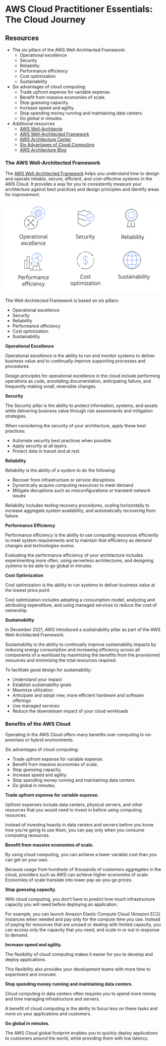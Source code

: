 # AWS Cloud Practitioner Essentials: The Cloud Journey

## Resources

* The six pillars of the AWS Well-Architected Framework:
  * Operational excellence
  * Security
  * Reliability
  * Performance efficiency
  * Cost optimization
  * Sustainability
* Six advantages of cloud computing:
  * Trade upfront expense for variable expense.
  * Benefit from massive economies of scale.
  * Stop guessing capacity.
  * Increase speed and agility.
  * Stop spending money running and maintaining data centers.
  * Go global in minutes.
* Additional resources
  * [AWS Well-Architecte](https://aws.amazon.com/architecture/well-architected/)
  * [AWS Well-Architected Framework](https://docs.aws.amazon.com/wellarchitected/latest/framework/welcome.html)
  * [AWS Architecture Center](https://aws.amazon.com/architecture)
  * [Six Advantages of Cloud Computing](https://docs.aws.amazon.com/whitepapers/latest/aws-overview/six-advantages-of-cloud-computing.html)
  * [AWS Architecture Blog](https://aws.amazon.com/blogs/architecture)

### The AWS Well-Architected Framework

The [AWS Well-Architected Framework](https://d1.awsstatic.com/whitepapers/architecture/AWS_Well-Architected_Framework.pdf) helps you understand how to design and operate reliable, secure, efficient, and cost-effective systems in the AWS Cloud. It provides a way for you to consistently measure your architecture against best practices and design principles and identify areas for improvement.

![AWS Well-Architected Framework](../img/well_arc_framework.png)

The Well-Architected Framework is based on six pillars:

* Operational excellence
* Security
* Reliability
* Performance efficiency
* Cost optimization
* Sustainability

**Operational Excellence**

Operational excellence is the ability to run and monitor systems to deliver business value and to continually improve supporting processes and procedures.  

Design principles for operational excellence in the cloud include performing operations as code, annotating documentation, anticipating failure, and frequently making small, reversible changes.

**Security**

The Security pillar is the ability to protect information, systems, and assets while delivering business value through risk assessments and mitigation strategies. 

When considering the security of your architecture, apply these best practices:

* Automate security best practices when possible.
* Apply security at all layers.
* Protect data in transit and at rest.

**Reliability**

Reliability is the ability of a system to do the following:

* Recover from infrastructure or service disruptions
* Dynamically acquire computing resources to meet demand
* Mitigate disruptions such as misconfigurations or transient network issues

Reliability includes testing recovery procedures, scaling horizontally to increase aggregate system availability, and automatically recovering from failure.

**Performance Efficiency**

Performance efficiency is the ability to use computing resources efficiently to meet system requirements and to maintain that efficiency as demand changes and technologies evolve. 

Evaluating the performance efficiency of your architecture includes experimenting more often, using serverless architectures, and designing systems to be able to go global in minutes.

**Cost Optimization**

Cost optimization is the ability to run systems to deliver business value at the lowest price point. 

Cost optimization includes adopting a consumption model, analyzing and attributing expenditure, and using managed services to reduce the cost of ownership.

**Sustainability**

In December 2021, AWS introduced a sustainability pillar as part of the AWS Well-Architected Framework.

Sustainability is the ability to continually improve sustainability impacts by reducing energy consumption and increasing efficiency across all components of a workload by maximizing the benefits from the provisioned resources and minimizing the total resources required.

To facilitate good design for sustainability:

* Understand your impact
* Establish sustainability goals
* Maximize utilization
* Anticipate and adopt new, more efficient hardware and software offerings
* Use managed services
* Reduce the downstream impact of your cloud workloads

### Benefits of the AWS Cloud

Operating in the AWS Cloud offers many benefits over computing in on-premises or hybrid environments.

Six advantages of cloud computing:

* Trade upfront expense for variable expense.
* Benefit from massive economies of scale.
* Stop guessing capacity.
* Increase speed and agility.
* Stop spending money running and maintaining data centers.
* Go global in minutes.

**Trade upfront expense for variable expense.**

Upfront expenses include data centers, physical servers, and other resources that you would need to invest in before using computing resources. 

Instead of investing heavily in data centers and servers before you know how you’re going to use them, you can pay only when you consume computing resources.

**Benefit from massive economies of scale.**

By using cloud computing, you can achieve a lower variable cost than you can get on your own. 

Because usage from hundreds of thousands of customers aggregates in the cloud, providers such as AWS can achieve higher economies of scale. Economies of scale translate into lower pay-as-you-go prices.

**Stop guessing capacity.**

With cloud computing, you don’t have to predict how much infrastructure capacity you will need before deploying an application. 

For example, you can launch Amazon Elastic Compute Cloud (Amazon EC2) instances when needed and pay only for the compute time you use. Instead of paying for resources that are unused or dealing with limited capacity, you can access only the capacity that you need, and scale in or out in response to demand. 

**Increase speed and agility.**

The flexibility of cloud computing makes it easier for you to develop and deploy applications.

This flexibility also provides your development teams with more time to experiment and innovate.

**Stop spending money running and maintaining data centers.**

Cloud computing in data centers often requires you to spend more money and time managing infrastructure and servers. 

A benefit of cloud computing is the ability to focus less on these tasks and more on your applications and customers.

**Go global in minutes.**

The AWS Cloud global footprint enables you to quickly deploy applications to customers around the world, while providing them with low latency.
